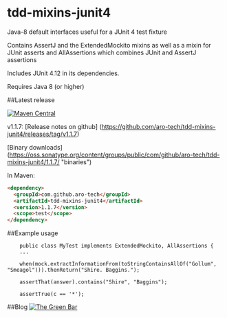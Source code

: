 # tdd-mixins-junit4
Java-8 default interfaces useful for a JUnit 4 test fixture

Contains AssertJ and the ExtendedMockito mixins as well as a mixin for JUnit asserts and AllAssertions which combines JUnit and AssertJ assertions

Includes JUnit 4.12 in its dependencies.

Requires Java 8 (or higher)


##Latest release

[![Maven Central](https://maven-badges.herokuapp.com/maven-central/com.github.aro-tech/tdd-mixins-junit4/badge.svg)](http://search.maven.org/#artifactdetails|com.github.aro-tech|tdd-mixins-junit4|1.1.7|jar)

v1.1.7: [Release notes on github] (https://github.com/aro-tech/tdd-mixins-junit4/releases/tag/v1.1.7)

[Binary downloads] (https://oss.sonatype.org/content/groups/public/com/github/aro-tech/tdd-mixins-junit4/1.1.7/ "binaries")

In Maven:

```html
<dependency>
  <groupId>com.github.aro-tech</groupId>
  <artifactId>tdd-mixins-junit4</artifactId>
  <version>1.1.7</version>
  <scope>test</scope>
</dependency>
```

##Example usage 
```
	public class MyTest implements ExtendedMockito, AllAssertions { 
	...
```	

```
	when(mock.extractInformationFrom(toStringContainsAllOf("Gollum", "Smeagol"))).thenReturn("Shire. Baggins.");
```

```
	assertThat(answer).contains("Shire", "Baggins");
```
	
```
	assertTrue(c == '*');
```		
 
##Blog
[![The Green Bar](https://img.shields.io/badge/My_Blog:-The_Green_Bar-brightgreen.svg)](https://thegreenbar.wordpress.com/)
